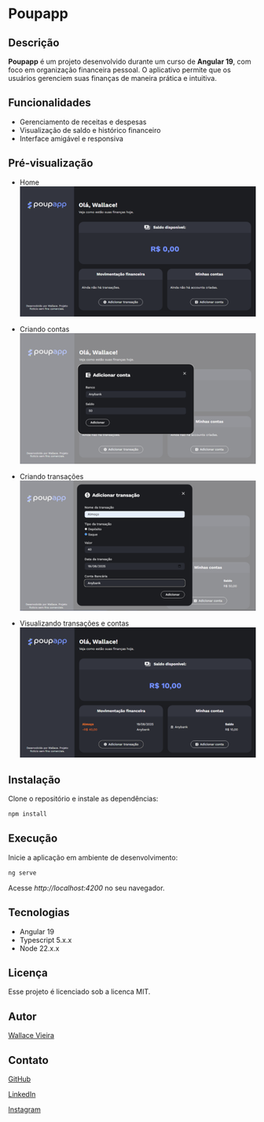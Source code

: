 # Poupapp

## Descrição

**Poupapp** é um projeto desenvolvido durante um curso de **Angular 19**, com foco em organização financeira pessoal. O aplicativo permite que os usuários gerenciem suas finanças de maneira prática e intuitiva.

## Funcionalidades

- Gerenciamento de receitas e despesas
- Visualização de saldo e histórico financeiro
- Interface amigável e responsiva

## Pré-visualização

- Home
![Poupapp](/public/preview/preview-1.png)

- Criando contas
![Poupapp](/public/preview/preview-2.png)

- Criando transações
![Poupapp](/public/preview/preview-3.png)

- Visualizando transações e contas
![Poupapp](/public/preview/preview-4.png)


## Instalação

Clone o repositório e instale as dependências:

```bash
npm install
```

## Execução

Inicie a aplicação em ambiente de desenvolvimento:

```bash
ng serve
```

Acesse *http://localhost:4200* no seu navegador.

## Tecnologias

- Angular 19
- Typescript 5.x.x
- Node 22.x.x

## Licença

Esse projeto é licenciado sob a licenca MIT.

## Autor

[Wallace Vieira](https://www.portfolio.wallacevieira.dev)

## Contato

[GitHub](https://www.github.com/Wallace027Dev)

[LinkedIn](https://www.linkedin.com/in/wallace-dev/)

[Instagram](https://www.instagram.com/wallace-dev)
